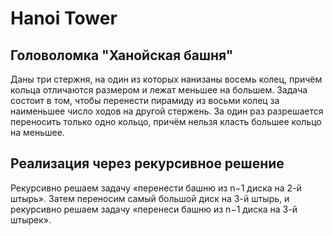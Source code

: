 # Hanoi Tower
## Головоломка "Ханойская башня"
Даны три стержня, на один из которых нанизаны восемь колец, причём кольца отличаются размером и лежат меньшее на большем. 
Задача состоит в том, чтобы перенести пирамиду из восьми колец за наименьшее число ходов на другой стержень. 
За один раз разрешается переносить только одно кольцо, причём нельзя класть большее кольцо на меньшее.

## Реализация через рекурсивное решение
Рекурсивно решаем задачу «перенести башню из n−1 диска на 2-й штырь». 
Затем переносим самый большой диск на 3-й штырь, и рекурсивно решаем задачу «перенеси башню из n−1 диска на 3-й штырек».
  
   
  
 
 
  
  
 
